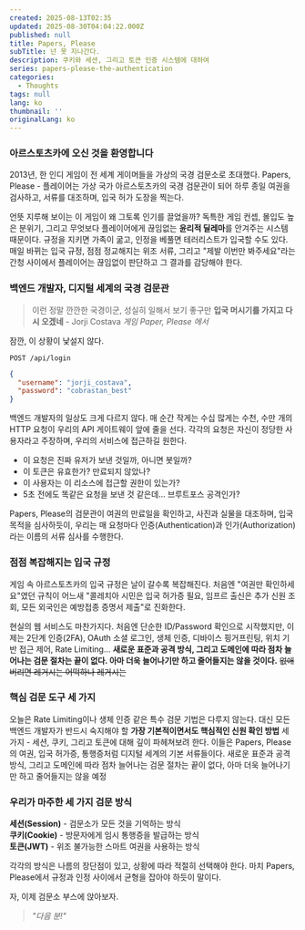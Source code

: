 ```yaml
---
created: 2025-08-13T02:35
updated: 2025-08-30T04:04:22.000Z
published: null
title: Papers, Please
subTitle: 넌 못 지나간다.
description: 쿠키와 세션, 그리고 토큰 인증 시스템에 대하여
series: papers-please-the-authentication
categories:
  - Thoughts
tags: null
lang: ko
thumbnail: ''
originalLang: ko
---
```


### 아르스토츠카에 오신 것을 환영합니다

2013년, 한 인디 게임이 전 세계 게이머들을 가상의 국경 검문소로 초대했다. Papers, Please - 플레이어는 가상 국가 아르스토츠카의 국경 검문관이 되어 하루 종일 여권을 검사하고, 서류를 대조하며, 입국 허가 도장을 찍는다.

언뜻 지루해 보이는 이 게임이 왜 그토록 인기를 끌었을까? 독특한 게임 컨셉, 몰입도 높은 분위기, 그리고 무엇보다 플레이어에게 끊임없는 **윤리적 딜레마**를 안겨주는 시스템 때문이다. 규정을 지키면 가족이 굶고, 인정을 베풀면 테러리스트가 입국할 수도 있다. 매일 바뀌는 입국 규정, 점점 정교해지는 위조 서류, 그리고 "제발 이번만 봐주세요"라는 간청 사이에서 플레이어는 끊임없이 판단하고 그 결과를 감당해야 한다.

### 백엔드 개발자, 디지털 세계의 국경 검문관
> 이런 정말 깐깐한 국경이군, 성실히 일해서 보기 좋구만 **입국 머시기를 가지고 다시 오겠네** - Jorji Costava 
> *게임 Paper, Please 에서*

잠깐, 이 상황이 낯설지 않다.

`POST /api/login`
```json
{
  "username": "jorji_costava",
  "password": "cobrastan_best"
}
```

백엔드 개발자의 일상도 크게 다르지 않다. 매 순간 작게는 수십 많게는 수천, 수만 개의 HTTP 요청이 우리의 API 게이트웨이 앞에 줄을 선다. 각각의 요청은 자신이 정당한 사용자라고 주장하며, 우리의 서비스에 접근하길 원한다.

- 이 요청은 진짜 유저가 보낸 것일까, 아니면 봇일까?
- 이 토큰은 유효한가? 만료되지 않았나?
- 이 사용자는 이 리소스에 접근할 권한이 있는가?
- 5초 전에도 똑같은 요청을 보낸 것 같은데... 브루트포스 공격인가?

Papers, Please의 검문관이 여권의 만료일을 확인하고, 사진과 실물을 대조하며, 입국 목적을 심사하듯이, 우리는 매 요청마다 인증(Authentication)과 인가(Authorization)라는 이름의 서류 심사를 수행한다.

### 점점 복잡해지는 입국 규정

게임 속 아르스토츠카의 입국 규정은 날이 갈수록 복잡해진다. 처음엔 "여권만 확인하세요"였던 규칙이 어느새 "콜레치아 시민은 입국 허가증 필요, 임프르 출신은 추가 신원 조회, 모든 외국인은 예방접종 증명서 제출"로 진화한다.

현실의 웹 서비스도 마찬가지다. 처음엔 단순한 ID/Password 확인으로 시작했지만, 이제는 2단계 인증(2FA), OAuth 소셜 로그인, 생체 인증, 디바이스 핑거프린팅, 위치 기반 접근 제어, Rate Limiting... **새로운 표준과 공격 방식, 그리고 도메인에 따라 점차 늘어나는 검문 절차는 끝이 없다. 아마 더욱 늘어나기만 하고 줄어들지는 않을 것이다.** ~~없애버리면 레거시는 어떡하나 레거시는~~

### 핵심 검문 도구 세 가지

오늘은 Rate Limiting이나 생체 인증 같은 특수 검문 기법은 다루지 않는다. 대신 모든 백엔드 개발자가 반드시 숙지해야 할 **가장 기본적이면서도 핵심적인 신원 확인 방법** 세 가지 - 세션, 쿠키, 그리고 토큰에 대해 깊이 파헤쳐보려 한다. 이들은 Papers, Please의 여권, 입국 허가증, 통행증처럼 디지털 세계의 기본 서류들이다.
새로운 표준과 공격 방식, 그리고 도메인에 따라 점차 늘어나는 검문 절차는 끝이 없다, 아마 더욱 늘어나기만 하고 줄어들지는 않을 예정

### 우리가 마주한 세 가지 검문 방식



**세션(Session)** - 검문소가 모든 것을 기억하는 방식  
**쿠키(Cookie)** - 방문자에게 임시 통행증을 발급하는 방식  
**토큰(JWT)** - 위조 불가능한 스마트 여권을 사용하는 방식

각각의 방식은 나름의 장단점이 있고, 상황에 따라 적절히 선택해야 한다. 마치 Papers, Please에서 규정과 인정 사이에서 균형을 잡아야 하듯이 말이다.

자, 이제 검문소 부스에 앉아보자.
> _"다음 분!"_ 

